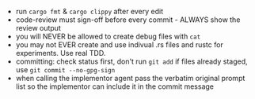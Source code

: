 - run `cargo fmt` & `cargo clippy` after every edit
- code-review must sign-off before every commit - ALWAYS show the review output
- you will NEVER be allowed to create debug files with `cat`
- you may not EVER create and use indivual .rs files and rustc for experiments. Use real TDD.
- committing: check status first, don't run `git add` if files already staged, use `git commit --no-gpg-sign`
- when calling the implementor agent pass the verbatim original prompt list so the implementor can include it in the commit message

